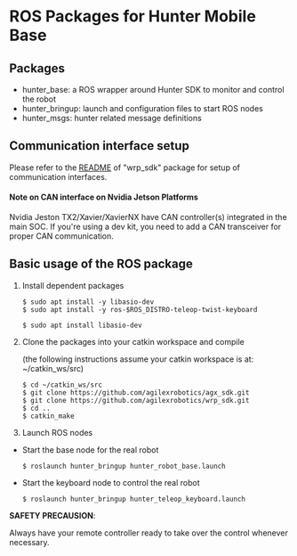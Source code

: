 # ROS Packages for Hunter Mobile Base

## Packages

* hunter_base: a ROS wrapper around Hunter SDK to monitor and control the robot
* hunter_bringup: launch and configuration files to start ROS nodes 
* hunter_msgs: hunter related message definitions

## Communication interface setup

Please refer to the [README](https://github.com/westonrobot/wrp_sdk#hardware-interface) of "wrp_sdk" package for setup of communication interfaces.

#### Note on CAN interface on Nvidia Jetson Platforms

Nvidia Jeston TX2/Xavier/XavierNX have CAN controller(s) integrated in the main SOC. If you're using a dev kit, you need to add a CAN transceiver for proper CAN communication. 

## Basic usage of the ROS package

1. Install dependent packages

    ```
    $ sudo apt install -y libasio-dev
    $ sudo apt install -y ros-$ROS_DISTRO-teleop-twist-keyboard
    ```
    ```
    $ sudo apt install libasio-dev
    ```
    
2. Clone the packages into your catkin workspace and compile

    (the following instructions assume your catkin workspace is at: ~/catkin_ws/src)

    ```
    $ cd ~/catkin_ws/src
    $ git clone https://github.com/agilexrobotics/agx_sdk.git
    $ git clone https://github.com/agilexrobotics/wrp_sdk.git
    $ cd ..
    $ catkin_make
    ```

3. Launch ROS nodes
 
* Start the base node for the real robot

    ```
    $ roslaunch hunter_bringup hunter_robot_base.launch
    ```
* Start the keyboard node to control the real robot

    ```
    $ roslaunch hunter_bringup hunter_teleop_keyboard.launch
    ```
    
**SAFETY PRECAUSION**: 

Always have your remote controller ready to take over the control whenever necessary. 
